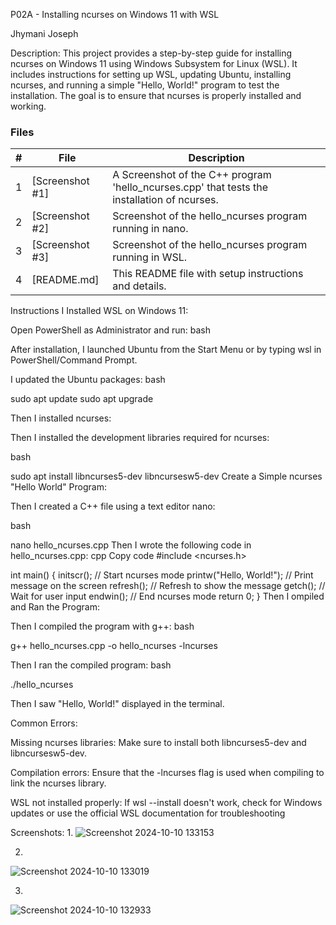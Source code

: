 P02A - Installing ncurses on Windows 11 with WSL

Jhymani Joseph

Description:
This project provides a step-by-step guide for installing ncurses on Windows 11 using Windows Subsystem for Linux (WSL). It includes instructions for setting up WSL, updating Ubuntu, installing ncurses, and running a simple "Hello, World!" program to test the installation. The goal is to ensure that ncurses is properly installed and working.

### Files

|   #   | File            | Description                                        |
| :---: | --------------- | -------------------------------------------------- |
|   1   | [Screenshot #1] |A Screenshot of the C++ program 'hello_ncurses.cpp' that tests the installation of ncurses. |
|   2   | [Screenshot #2] |Screenshot of the hello_ncurses program running in nano. |
|   3   | [Screenshot #3] |Screenshot of the hello_ncurses program running in WSL. |
|   4   | [README.md] |This README file with setup instructions and details.|



Instructions
I Installed WSL on Windows 11:

Open PowerShell as Administrator and run:
bash

After installation, I launched Ubuntu from the Start Menu or by typing wsl in PowerShell/Command Prompt.

I updated the Ubuntu packages:
bash

sudo apt update
sudo apt upgrade

Then I installed ncurses:

Then I installed the development libraries required for ncurses:

bash

sudo apt install libncurses5-dev libncursesw5-dev
Create a Simple ncurses "Hello World" Program:

Then I created a C++ file using a text editor nano:

bash

nano hello_ncurses.cpp
Then I wrote the following code in hello_ncurses.cpp:
cpp
Copy code
#include <ncurses.h>

int main() {
    initscr();            // Start ncurses mode
    printw("Hello, World!"); // Print message on the screen
    refresh();            // Refresh to show the message
    getch();              // Wait for user input
    endwin();             // End ncurses mode
    return 0;
}
Then I ompiled and Ran the Program:

Then I compiled the program with g++:
bash

g++ hello_ncurses.cpp -o hello_ncurses -lncurses

Then I ran the compiled program:
bash

./hello_ncurses

Then I saw "Hello, World!" displayed in the terminal.

Common Errors:

Missing ncurses libraries: Make sure to install both libncurses5-dev and libncursesw5-dev.

Compilation errors: Ensure that the -lncurses flag is used when compiling to link the ncurses library.

WSL not installed properly: If wsl --install doesn't work, check for Windows updates or use the official WSL documentation for troubleshooting

Screenshots:
1. 
![Screenshot 2024-10-10 133153](https://github.com/user-attachments/assets/63997b26-a45a-4b5f-a9fa-31a9a4b3a5cb)

2.
![Screenshot 2024-10-10 133019](https://github.com/user-attachments/assets/c9591d64-8916-4535-8693-2b4b435ad96a)

3.
![Screenshot 2024-10-10 132933](https://github.com/user-attachments/assets/8c5a5c92-4519-4e54-900a-f07924ed6f4a)
